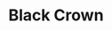 ---
id: black-crown
parent: /wiki/racchette/
permalink: /wiki/racchette/black-crown/
images:
    - /images/wiki/brands/black-crown.webp
title: Black Crown
brand: black-crown
marca: black crown
description: "La marca Black Crown è legata dal lontano 2015 al giocatore argentino Tito Allemandi, stabilmente nelle prime posizioni del ranking World Padel Tour, quest’anno giocherà con il modello Genius. La neo giocatrice ambassador del brand Eli Amatriain, attualmente numero 10 del ranking femminile, giocherà con l’iconico modello Piton in versione 9.0 Soft." 
---